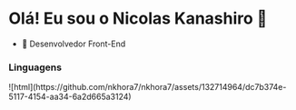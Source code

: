 <h1> Olá! Eu sou o Nicolas Kanashiro 👋 </h1>
<ul> <li>🔭 Desenvolvedor Front-End</li> </ul>

<h3>Linguagens</h1>
![html](https://github.com/nkhora7/nkhora7/assets/132714964/dc7b374e-5117-4154-aa34-6a2d665a3124)

